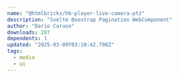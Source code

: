 ```yaml
---
name: "@htmlbricks/hb-player-live-camera-ptz"
description: "Svelte Boostrap Pagination WebComponent"
author: "Dario Caruso"
downloads: 287
dependents: 1
updated: "2025-03-09T03:10:42.798Z"
tags: 
  - media
  - ui
---
```

